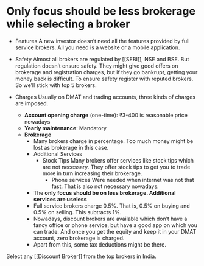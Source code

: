 # Only focus should be less brokerage while selecting a broker

- Features
    A new investor doesn’t need all the features provided by full service brokers. All you need is a website or a mobile application.

- Safety
    Almost all brokers are regulated by [[SEBI]], NSE and BSE. But regulation doesn’t ensure safety. They might give good offers on brokerage and registration charges, but if they go bankrupt, getting your money back is difficult. To ensure safety register with reputed brokers. So we’ll stick with top 5 brokers.

- Charges
    Usually on DMAT and trading accounts, three kinds of charges are imposed.

  - **Account opening charge** (one-time): ₹3-400 is reasonable price nowadays
  - **Yearly maintenance**: Mandatory
  - **Brokerage**
    - Many brokers charge in percentage. Too much money might be lost as brokerage in this case.
    - Additional Services
      - Stock Tips
            Many brokers offer services like stock tips which are not necessary. They offer stock tips to get you to trade more in turn increasing their brokerage.
        - Phone services
            Were needed when internet was not that fast. That is also not necessary nowadays.
    - The **only focus should be on less brokerage. Additional services are useless**
    - Full service brokers charge 0.5%. That is, 0.5% on buying and 0.5% on selling. This subtracts 1%.
    - Nowadays, discount brokers are available which don’t have a fancy office or phone service, but have a good app on which you can trade. And once you get the equity and keep it in your DMAT account, zero brokerage is charged.
    - Apart from this, some tax deductions might be there.

Select any [[Discount Broker]] from the top brokers in India.
